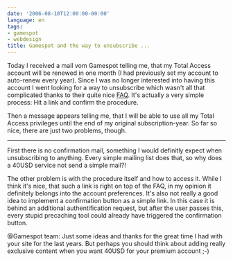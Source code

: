 ```yaml
---
date: '2006-08-10T12:00:00-00:00'
language: en
tags:
- gamespot
- webdesign
title: Gamespot and the way to unsubscribe ...
---
```



Today I received a mail vom Gamespot telling me, that my Total Access account will be renewed in one month (I had previously set my account to auto-renew every year). Since I was no longer interested into having this account I went looking for a way to unsubscribe which wasn't all that complicated thanks to their quite nice [FAQ](http://www.gamespot.com/misc/helpcenter.html). It's actually a very simple process: Hit a link and confirm the procedure. 

Then a message appears telling me, that I will be able to use all my Total Access privileges until the end of my original subscription-year. So far so nice, there are just two problems, though.

-------------------------------



First there is no confirmation mail, something I would definitly expect when unsubscribing to anything. Every simple mailing list does that, so why does a 40USD service not send a simple mail?!

The other problem is with the procedure itself and how to access it. While I think it's nice, that such a link is right on top of the FAQ, in my opinion it definitely belongs into the account preferences. It's also not really a good idea to implement a confirmation button as a simple link. In this case it is behind an additional authentification request, but after the user passes this, every stupid precaching tool could already have triggered the confirmation button. 

@Gamespot team: Just some ideas and thanks for the great time I had with your site for the last years. But perhaps you should think about adding really exclusive content when you want 40USD for your premium account ;-)